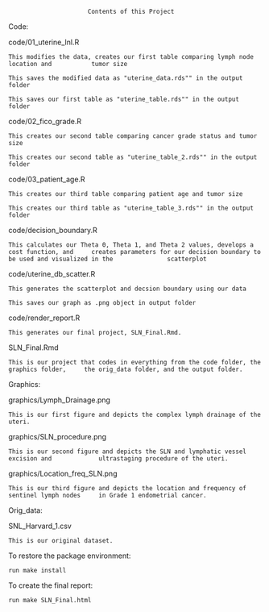 
                          Contents of this Project

Code:

code/01_uterine_lnl.R

    This modifies the data, creates our first table comparing lymph node location and           tumor size  

    This saves the modified data as "uterine_data.rds"" in the output folder

    This saves our first table as "uterine_table.rds"" in the output folder 


code/02_fico_grade.R

    This creates our second table comparing cancer grade status and tumor size  

    This creates our second table as "uterine_table_2.rds"" in the output folder

code/03_patient_age.R

    This creates our third table comparing patient age and tumor size

    This creates our third table as "uterine_table_3.rds"" in the output folder

code/decision_boundary.R

    This calculates our Theta 0, Theta 1, and Theta 2 values, develops a cost function, and     creates parameters for our decision boundary to be used and visualized in the               scatterplot

code/uterine_db_scatter.R

    This generates the scatterplot and decsion boundary using our data 
    
    This saves our graph as .png object in output folder
    

code/render_report.R

    This generates our final project, SLN_Final.Rmd.


SLN_Final.Rmd

    This is our project that codes in everything from the code folder, the graphics folder,     the orig_data folder, and the output folder.


Graphics:


graphics/Lymph_Drainage.png

    This is our first figure and depicts the complex lymph drainage of the uteri.
    

graphics/SLN_procedure.png

    This is our second figure and depicts the SLN and lymphatic vessel excision and             ultrastaging procedure of the uteri.

graphics/Location_freq_SLN.png

    This is our third figure and depicts the location and frequency of sentinel lymph nodes     in Grade 1 endometrial cancer.
    
    
    
Orig_data:


SNL_Harvard_1.csv


    This is our original dataset.

    

To restore the package environment:

    run make install 

To create the final report:

    run make SLN_Final.html 
